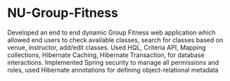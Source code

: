 # NU-Group-Fitness

Developed an end to end dynamic Group Fitness web application which allowed end users to check available classes, search for classes based on venue, instructor, add/edit classes.
Used HQL, Criteria API, Mapping collections, Hibernate Caching, Hibernate Transaction, for database interactions.
Implemented Spring security to manage all permissions and roles, used Hibernate annotations for defining object-relational metadata	
